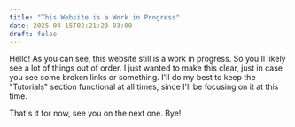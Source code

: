 ```yaml
---
title: "This Website is a Work in Progress"
date: 2025-04-15T02:21:23-03:00
draft: false
---
```


Hello! As you can see, this website still is a work in progress. So you'll likely see a lot of things out of order. I just wanted to make this clear, just in case you see some broken links or something. I'll do my best to keep the "Tutorials" section functional at all times, since I'll be focusing on it at this time.

That's it for now, see you on the next one. Bye!